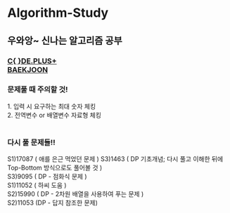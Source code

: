 # Algorithm-Study
<h2>우와앙~ 신나는 알고리즘 공부</h2>
  
<h3>
  <a href="https://code.plus/course/41" target="_blank">C{ }DE.PLUS+</a><br>
  <a href="https://www.acmicpc.net" target="_blank">BAEKJOON</a>
</h3>

<h3>문제풀 때 주의할 것!</h3>
1. 입력 시 요구하는 최대 숫자 체킹<br>
2. 전역변수 or 배열변수 자료형 체킹<br><br>

<h3>다시 풀 문제들!!</h3>

S1)17087 ( 애를 은근 먹었던 문제 )
S3)1463 ( DP 기초개념; 다시 풀고 이해한 뒤에 Top-Bottom 방식으로도 풀어볼 것 )<br>
S3)9095 ( DP - 점화식 문제 )<br>
S1)11052 ( 하씨 도움 )<br>
S2)15990 ( DP - 2차원 배열을 사용하여 푸는 문제 )<br>
S2)11053 (DP - 답지 참조한 문제)<br>
